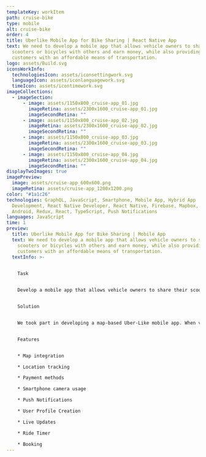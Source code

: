 ```yaml
---
templateKey: workItem
path: cruise-bike
type: mobile
alt: cruise-bike
order: 4
title: Uberlike Mobile App for Bike Sharing | React Native App
text: We need to develop a mobile app that allows vehicle owners to share their
  scooters or bicycles with others and earn money, while also providing
  customers with an affordable means of transportation.
logo: assets/Build.svg
iconsWorkInfo:
  technologiesIcon: assets/iconsettingwork.svg
  languageIcon: assets/iconlanguagework.svg
  timeIcon: assets/icontimework.svg
imageCollections:
  - imageSection:
      - image: assets/1150x800_cruise-app_01.jpg
        imageRetina: assets/2300x1600_cruise-app_01.jpg
        imageSecondRetina: ""
      - image: assets/1150x800_cruise-app_02.jpg
        imageRetina: assets/2300x1600_cruise-app_02.jpg
        imageSecondRetina: ""
      - image: assets/1150x800_cruise-app_03.jpg
        imageRetina: assets/2300x1600_cruise-app_03.jpg
        imageSecondRetina: ""
      - image: assets/1150x800_cruise-app_04.jpg
        imageRetina: assets/2300x1600_cruise-app_04.jpg
        imageSecondRetina: ""
displayTwoImages: true
imagePreview:
  image: assets/cruise-app_600x600.png
  imageRetina: assets/cruise-app_1200x1200.png
color: "#1a1c26"
technologies: GraphQL, JavaScript, Smartphone, Mobile App, Hybrid App
  Development, React Native Developer, React Native, Firebase, Mapbox, iOS,
  Android, Redux, React, TypeScript, Push Notifications
languages: JavaScript
time: 1
preview:
  title: Uberlike Mobile App for Bike Sharing | Mobile App
  text: We need to develop a mobile app that allows vehicle owners to share their
    scooters or bicycles with others and earn money, while also providing
    customers with an affordable means of transportation.
  textInfo: >-
    

    Task


    Develop a mobile app that allows vehicle owners to share their scooters or bicycles with others and earn money, while also providing customers with an affordable means of transportation.


    Solution


    We took part in developing a map-based Uber-Like mobile app. When vehicle owners sign up, they receive a U-lock with a Bluetooth chip inside. Wherever they lock a U-lock via the app, that position will be displayed on a map inside the app. Users can locate bikes and scooters in the app and unlock them using their smartphone cameras. The app tracks how long a user rides, gives a way to pay for a ride, adds an ability to request vehicles for future rides, and tracks where the user left a vehicle so the owner or other users can locate one.


    Features


    * Map integration

    * Location tracking

    * Payment methods

    * Smartphone camera usage

    * Push Notifications

    * User Profile Creation

    * Live Updates

    * Ride Timer

    * Booking
---
```

